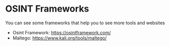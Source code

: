 # OSINT Frameworks
You can see some frameworks that help you to see more tools and websites

* Osint Framework: https://osintframework.com/
* Maltego: https://www.kali.org/tools/maltego/
